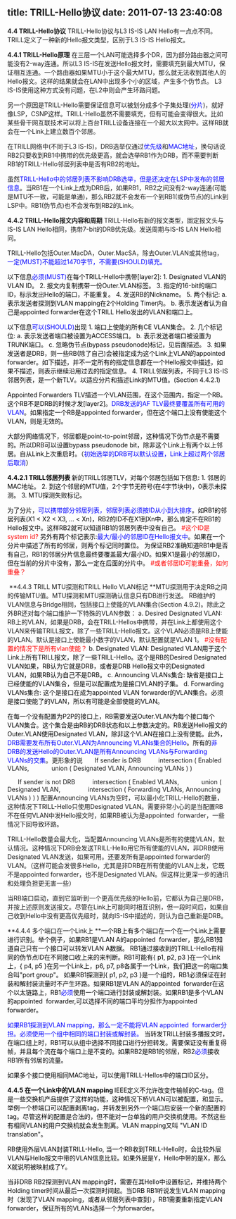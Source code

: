 title: TRILL-Hello协议
date: 2011-07-13 23:40:08
---

**4.4 TRILL-Hello协议**
TRILL-Hello协议与L3 IS-IS LAN Hello有一点点不同。TRILL定义了一种新的Hello报文类型，区别于L3 IS-IS Hello报文。

**4.4.1 TRILL-Hello原理**
在三层一个LAN可能选择多个DR，因为部分路由器之间可能没有2-way连通。所以L3 IS-IS在发送Hello报文时，需要填充到最大MTU，保证相互连通。一个路由器如果MTU小于这个最大MTU，那么就无法收到其他人的Hello报文。这样的结果就会在LAN中出现多个小的区域，产生多个伪节点。
L3 IS-IS使用这种方式没有问题，在L2中则会产生环路问题。

另一个原因是TRILL-Hello需要保证信息可以被划分成多个子集处理(<span style="color: #0000ff;">分片</span>)，就好像LSP，CSNP这样。TRILL-Hello虽然不需要填充，但有可能会变得很大。比如某些骨干网互联技术可以将上百台TRILL设备连接在一个超大以太网中。这样RB就会在一个Link上建立数百个邻居。

在TRILL网络中(不同于L3 IS-IS)，DRB选举仅通过<span style="color: #0000ff;">优先级</span>和<span style="color: #0000ff;">MAC地址</span>，换句话说RB2只要收到RB1中携带的优先级更高，就会选举RB1作为DRB，而不需要判断RB1的TRILL-Hello邻居列表中是否有RB2的地址。

虽然<span style="color: #0000ff;">TRILL-Hello中的邻居列表不影响DRB选举，但是还决定在LSP中发布的邻居信息</span>。当RB1在一个Link上成为DRB后，如果RB1，RB2之间没有2-way连通(可能是MTU不一致，可能是单通)，那么RB2就不会发布一个到RB1(或伪节点)的Link到LSP中。RB1(伪节点)也不会发布到RB2的Link。

**4.4.2 TRILL-Hello报文内容和周期**
TRILL-Hello有新的报文类型，固定报文头与IS-IS LAN Hello相同，携带7-bit的DRB优先级。发送周期与IS-IS LAN Hello相同。

TRILL-Hello包括Outer.MacDA，Outer.MacSA，除去Outer.VLAN或其他tag，<span style="color: #0000ff;">一定(MUST)不能超过1470字节，不需要(SHOULD)填充。</span>

<span style="color: #0000ff;"><span style="color: #000000;">以下信息<span style="color: #0000ff;">必须(MUST)</span>在每个TRILL-Hello中携带[layer2]:
1\. Designated VLAN的VLAN ID。
2\. 报文内复制携带一份Outer.VLAN标签。
3\. 指定的16-bit的端口ID，标示发出Hello的端口，不能重复。
4\. 发送RB的Nickname。
5\. 两个标记:
a. 表示发送者探测到VLAN mapping在2个Holding Timer内。
b. 表示发送者认为自己是appointed forwarder在这个TRILL Hello发出的VLAN和端口上。</span></span>

<span style="color: #0000ff;"><span style="color: #000000;">以下信息<span style="color: #0000ff;">可以(SHOULD)</span>出现
1\. 端口上使能的所有CE VLAN集合。
2\. 几个标记位:
a. 表示发送者端口被设置为ACCESS端口。
b. 表示发送者端口被设置为TRUNK端口。
c. 忽略伪节点(bypass pseudonode)标记，见后面描述。
3\. 如果发送者是DRB，则一些RB(除了自己)会被指定成为这个Link上VLAN的appointed forwarder。如下描述，并不一定所有的指定信息都在一个Hello报文中描述，如果不描述，则表示继续沿用过去的指定信息。
4\. TRILL邻居列表，不同于L3 IS-IS邻居列表，是一个新TLV。以适应分片和描述Link的MTU值。(Section 4.4.2.1)</span></span>

<span style="color: #0000ff;"><span style="color: #000000;">Appointed Forwarders TLV描述一个VLAN范围，在这个范围内，指定一个RB。这个RB不是DRB的时候才发[layer2]。<span style="color: #0000ff;">DRB发送的AF TLV最终要覆盖所有可用的VLAN</span>。如果指定一个RB是appointed forwarder，但在这个端口上没有使能这个VLAN，则是无效的。</span></span>

<span style="color: #0000ff;"><span style="color: #000000;">大部分网络情况下，邻居都是point-to-point邻居，这种情况下伪节点是不需要的。所以DRB可以设置bypass pseudonode bit，除非这个Link上有两个以上邻居。自从Link上次重启时。（<span style="color: #0000ff;">初始选举的DRB可以默认设置，Link上超过两个邻居后取消</span>）</span></span>

**<span style="color: #0000ff;"><span style="color: #000000;">4.4.2.1 TRILL邻居列表
</span></span>**<span style="color: #0000ff;"><span style="color: #000000;">新的TRILL邻居TLV，对每个邻居包括如下信息:
1\. 邻居的MAC地址。
2\. 到这个邻居的MTU值，2个字节无符号(在4字节块中)，0表示未探测。
3\. MTU探测失败标记。</span></span>

<span style="color: #0000ff;"><span style="color: #000000;">为了分片，<span style="color: #0000ff;">可以携带部分邻居列表，邻居列表必须按ID从小到大排序<span style="color: #000000;">。如RB1的邻居列表(X1 &lt; X2 &lt; X3, ... &lt; Xn)，RB2的ID不在X1到Xn中，那么肯定不在RB1的Hello报文中。这样RB2就可以知道RB1的邻居列表中没有自己。
<span style="color: #ff0000;">#这个ID是system id?</span>
另外有两个标记表示:<span style="color: #0000ff;">最大/最小的邻居ID在Hello报文中</span>。如果在一个分片中描述了所有的邻居，则两个标记同时置位。
为保证RB2准确知道RB1中是否有自己，RB1的邻居分片信息最终要覆盖最大/最小ID。如果X1是最小的邻居ID，但在当前的分片中没有，那么一定在后面的分片中。
<span style="color: #ff0000;">#或者邻居ID可能重叠，如何重叠？</span></span></span></span></span>

 **4.4.3 TRILL MTU探测和TRILL Hello VLAN标记
**MTU探测用于决定RB之间的传输MTU值。MTU探测和MTU探测确认信息只有DB进行发送。
RB维护的VLAN信息与Bridge相同，包括接口上使能的VLAN集合(Section 4.9.2)。除此之外BR还对每个端口维护一下特殊的VLAN参数：
a. Desired Designated VLAN: RB上的VLAN，如果是DRB，会在TRILL-Hellos中携带，并在Link上都使用这个VLAN来传输TRILL报文，除了一些TRILL-Hello报文。这个VLAN必须是RB上使能的VLAN。默认是接口上使能最小数字的VLAN，默认配置就是VLAN 1。
<span style="color: #ff0000;">#没有配置的情况下是所有vlan使能？
<span style="color: #000000;">b. Designated VLAN: Designated VLAN用于这个Link上所有TRILL报文，除了一些TRILL-Hello。这个是RB的Desired Designated VLAN如果，RB认为它就是DRB，或者是DRB Hello报文中的Designated VLAN，如果RB认为自己不是DRB。
c. Announcing VLANs集合: 缺省是接口上已经使能的VLAN集合，但是可以配置成为是接口VLAN的子集。
d. Forwarding VLANs集合: 这个是接口在成为appointed VLAN forwarder的VLAN集合。必须是接口使能了的VLAN，所以有可能是全部使能的VLAN。</span></span>

<span style="color: #ff0000;"><span style="color: #000000;">在每一个没有配置为P2P的接口上，RB需要发送Outer.VLAN为每个接口每个VLAN集合。这个集合是由RB的DRB状态和以上参数决定的。RB发送Hello报文的Outer.VLAN使用Designated VLAN，除非这个VLAN在接口上没有使能。此外，<span style="color: #0000ff;">DRB需要发布所有Outer.VLAN为Announcing VLANs集合的Hello</span>。所有的<span style="color: #0000ff;">非DRB的发送Hello的Outer.VLAN是所有Announcing VLANs与Forwarding VLANs的交集</span></span></span>。更形象的说
      If sender is DRB
         intersection ( Enabled VLANs,
            union ( Designated VLAN, Announcing VLANs ) )

      If sender is not DRB
         intersection ( Enabled VLANs,
            union ( Designated VLAN,
               intersection ( Forwarding VLANs, Announcing VLANs ) ) )
配置Announcing VLANs为空时，可以最小化TRILL-Hello的数量，这种情况下TRILL-Hello只使用Designated VLAN。需要非常小心的是当配置RB不在任何VLAN中发Hello报文时，如果RB被认为是appointed  forwarder，一些情况下回导致环路。

TRILL-Hello数量会最大化，当配置Announcing VLANs是所有的使能VLAN，默认情况。这种情况下DRB会发送TRILL-Hello用它所有使能的VLAN，非DRB使用Designated VLAN发送，如果可用。还要发所有是appointed forwarder的VLAN。（这样可能会发很多Hello，尤其是非DRB在所有使能的VLAN上发，它既不是appointed forwarder，也不是Designated VLAN。但这样比更深一步的通讯和处理负担更无害一些）

当RB端口启动，直到它监听到一个更高优先级的Hello前，它都认为自己是DRB，并按上述原则发送报文。尽管在Link上可能同时相互识别，但一段时间后，如果自己收到Hello中没有更高优先级时，就向IS-IS中描述的，则认为自己重新是DRB。

**4.4.4 多个端口在一个Link上
**<span style="color: #000000;">一个RB上有多个端口在一个在一个Link上需要进行识别。举个例子，如果RB1是VLAN A的appointed  forwarder，那么RB1知道自己只有一个接口可以转发VLAN A数据。
RB1通过接收到的TRILL-Hello有相同的伪节点ID在不同接口收上来的来判断。RB1可能有{ p1, p2, p3 }在一个Link上，{ p4, p5 }在另一个Link上，p6, p7, p8各属于一个Link，我们把这一的端口集合叫"port group"。
如果RB1探测到{ p1, p2, p3 }是一个组的，RB1必须保证在封装和解封装流量时不产生环路。如果RB1是VLAN A的appointed  forwarder在这个以太链路上，RB1<span style="color: #0000ff;">必须</span>使用一个端口进行封装或解封装。如果RB1是多个VLAN的appointed  forwarder,可以选择不同的端口平均分担作为appointed  forwarder。</span>

<span style="color: #0000ff;">如果RB1探测到VLAN mapping，那么一定不能将VLAN appointed  forwarder分担。必须使用一个组中相同的端口封装或解封装。
</span><span style="color: #000000;">当转发TRILL封装多播报文时，在端口组上时，RB1可以从组中选择不同接口进行分担转发。需要保证没有重复得帧，并且每个流在每个端口上是不变的。如果RB2是RB1的邻居，RB2<span style="color: #0000ff;">必须</span>接收RB1所有邻居的流量。</span>

<span style="color: #000000;">如果多个接口使用相同MAC地址，可以使用TRILL-Hellos中的端口ID区分。</span>

**<span style="color: #000000;">4.4.5 在一个Link中的VLAN mapping
</span>**<span style="color: #000000;">IEEE定义不允许改变传输帧的C-tag。但是一些交换机产品提供了这样的功能，这种情况下桥VLAN可以被配置，和显示。举例一个桥端口可以配置剥离tag，并转发到另外一个端口后安装一个新的配置的tag。尽管这样的配置是合法的，但不能对一台单独的用户交换机使用。不然这些有相同VLAN的用户交换机就会发生割离。VLAN mapping又叫 "VLAN ID translation"。</span>

<span style="color: #000000;">RB使用外层VLAN封装TRILL-Hello, 当一个RB收到TRILL-Hello时，会比较外层VLAN与Hello报文中带的VLAN信息比较。如果外层是Y，Hello中带的是X，那么X就说明被映射成了Y。</span>

<span style="color: #000000;">当非DRB RB2探测到VLAN mapping时，需要在其Hello中设置标记，并维持两个Holding timer时间从最后一次探测时间起。当DRB RB1听说发生VLAN mapping时（发现了VLAN mapping，或者从邻居列表中查到），RB1需要重新指定VLAN forwarder，保证所有的VLANs选择一个为forwarder。</span>

&nbsp;

&nbsp;